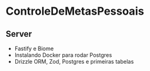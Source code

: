 # ControleDeMetasPessoais

## Server
  - Fastify e Biome
  - Instalando Docker para rodar Postgres
  - Drizzle ORM, Zod, Postgres e primeiras tabelas

